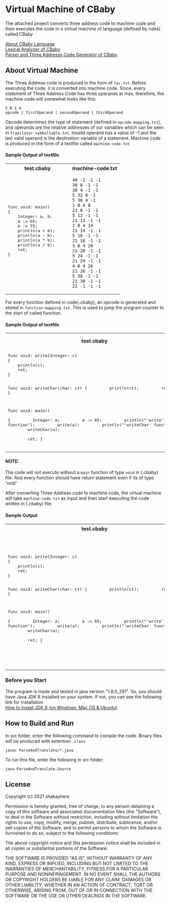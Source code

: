 # Virtual Machine of CBaby
The attached project converts three address code to machine code and then executes the code in a virtual machine of language (defined by rules) called CBaby

[About CBaby Language](https://github.com/shakayhere/lexical-analyzer-of-cbaby#about-cbaby-language)
<br />
[Lexical Analyzer of CBaby](https://github.com/shakayhere/lexical-analyzer-of-cbaby)
<br />
[Parser and Three Addresss Code Generator of CBaby](https://github.com/shakayhere/parser-and-tac-generator-of-cbaby)

## About Virtual Machine
The Three Address code is produced in the form of `tac.txt`. Before executing the code, it is converted into machine code.
Since, every statement of Three Address Code has three operands at max, therefore, the machine code will somewhat looks like this:

```
5 0 1 4
opcode | firstOperand | secondOperand | thirdOperand
```

Opcode determines the type of statement (defined in `opcode-mapping.txt`), and operands are the relative addresses of our variables which can be seen in `translator-symboltable.txt`. Invalid operand has a value of -1 and the last valid operand is the destination variable of a statement. Machine code is produced in the form of a textfile called `machine-code.txt`

#### Sample Output of textfile
<table>
<tr>
<th>test.cbaby</th>
<th>machine-code.txt</th>
</tr>
<tr>
<td>
<pre>
func void: main()		
{
	Integer: a, b;	
	a := 65;
	b := 75;
	println(a + b);
	println(a - b);
	println(a * b);
	println(a / b);
	ret;
}

</pre>
</td>
<td>

```
40 -1 -1 -1
30 0 -1 -1
30 4 -1 -1
5 32 0 -1
5 36 4 -1
1 0 4 8
21 8 -1 -1
5 12 -1 -1
21 12 -1 -1
2 0 4 14
21 14 -1 -1
5 18 -1 -1
21 18 -1 -1
3 0 4 20
21 20 -1 -1
5 24 -1 -1
21 24 -1 -1
4 0 4 26
21 26 -1 -1
5 30 -1 -1
21 30 -1 -1
22 -1 -1 -1
```

</td>
</tr>
</table>


For every function defined in code(.cbaby), an opcode is generated and stored in `function-mapping.txt`. This is used to jump the program counter to the start of called function.

#### Sample Output of textfile
<table>
<tr>
<th>test.cbaby</th>
<th>function-mapping.txt</th>
</tr>
<tr>
<td>
<pre>
func void: write(Integer: c)
{
	println(c);
	ret;
}

func void: writeChar(char: ct)
{
	&emsp;&emsp;&emsp;&emsp;&emsp;&emsp;&emsp;&emsp;println(ct);
	&emsp;&emsp;&emsp;&emsp;&emsp;&emsp;&emsp;&emsp;ret;
}

func void: main()		
{
	&emsp;&emsp;&emsp;&emsp;&emsp;&emsp;&emsp;&emsp;Integer: a;	
	&emsp;&emsp;&emsp;&emsp;&emsp;&emsp;&emsp;&emsp;a := 65;
	&emsp;&emsp;&emsp;&emsp;&emsp;&emsp;&emsp;&emsp;println("'write' function");
	&emsp;&emsp;&emsp;&emsp;&emsp;&emsp;&emsp;&emsp;write(a);
	&emsp;&emsp;&emsp;&emsp;&emsp;&emsp;&emsp;&emsp;println("'writeChar' function");
	&emsp;&emsp;&emsp;&emsp;&emsp;&emsp;&emsp;&emsp;writeChar(a);	
	&emsp;&emsp;&emsp;&emsp;&emsp;&emsp;&emsp;&emsp;ret;
}
</pre>
</td>
<td>

```
write	40
writeChar	41
main	42

```

</td>
</tr>
</table>

#### NOTE:
The code will not execute without a `main` function of type `void` in (.cbaby) file. And every function should have return statement even if its of type 'void'

After converting Three Address code to machine code, the virtual machine will take `machine-code.txt` as input and then start executing the code written in (.cbaby) file. 

#### Sample Output
<table>
<tr>
<th>test.cbaby</th>
<th>Output</th>
</tr>
<tr>
<td>
<pre>
func void: write(Integer: c)
{
	println(c);
	ret;
}

func void: writeChar(char: ct)
{
	&emsp;&emsp;&emsp;&emsp;&emsp;&emsp;&emsp;&emsp;println(ct);
	&emsp;&emsp;&emsp;&emsp;&emsp;&emsp;&emsp;&emsp;ret;
}

func void: main()		
{
	&emsp;&emsp;&emsp;&emsp;&emsp;&emsp;&emsp;&emsp;Integer: a;	
	&emsp;&emsp;&emsp;&emsp;&emsp;&emsp;&emsp;&emsp;a := 65;
	&emsp;&emsp;&emsp;&emsp;&emsp;&emsp;&emsp;&emsp;println("'write' function");
	&emsp;&emsp;&emsp;&emsp;&emsp;&emsp;&emsp;&emsp;write(a);
	&emsp;&emsp;&emsp;&emsp;&emsp;&emsp;&emsp;&emsp;println("'writeChar' function");
	&emsp;&emsp;&emsp;&emsp;&emsp;&emsp;&emsp;&emsp;writeChar(a);	
	&emsp;&emsp;&emsp;&emsp;&emsp;&emsp;&emsp;&emsp;ret;
}
</pre>
</td>
<td>

```
Execution successful. Check textfile for generated tokens!
Parser successfully generated. Check textfile!
Three-Address Code successfully generated. Check textfile!
Executing code...
'write' function
65
'writeChar' function
A

```

</td>
</tr>
</table>

### Before you Start
The program is made and tested in java version "1.8.0_291". So, you should have Java JDK 8 installed on your system. If not, you can see the following link for installation
<br />
[How to Install JDK 8 (on Windows, Mac OS & Ubuntu)](http://cnaiman.com/COMP170/Orientation/How%20to%20Install%20JDK%208%20%28on%20Windows%2C%20Mac%20OS%2C%20Ubuntu%29%20and%20Get%20Started%20with%20Java%20Programming.html "How to Install JDK 8")


## How to Build and Run
In src folder, enter the following command to compile the code. Binary files will be produced with extention `.class`
```
javac ParseAndTranslate/*.java
```

To run this file, enter the following in src folder:
```
java ParseAndTranslate.Source
```

## License
Copyright (c) 2021 shakayhere

Permission is hereby granted, free of charge, to any person obtaining a copy
of this software and associated documentation files (the "Software"), to deal
in the Software without restriction, including without limitation the rights
to use, copy, modify, merge, publish, distribute, sublicense, and/or sell
copies of the Software, and to permit persons to whom the Software is
furnished to do so, subject to the following conditions:

The above copyright notice and this permission notice shall be included in all
copies or substantial portions of the Software.

THE SOFTWARE IS PROVIDED "AS IS", WITHOUT WARRANTY OF ANY KIND, EXPRESS OR
IMPLIED, INCLUDING BUT NOT LIMITED TO THE WARRANTIES OF MERCHANTABILITY,
FITNESS FOR A PARTICULAR PURPOSE AND NONINFRINGEMENT. IN NO EVENT SHALL THE
AUTHORS OR COPYRIGHT HOLDERS BE LIABLE FOR ANY CLAIM, DAMAGES OR OTHER
LIABILITY, WHETHER IN AN ACTION OF CONTRACT, TORT OR OTHERWISE, ARISING FROM,
OUT OF OR IN CONNECTION WITH THE SOFTWARE OR THE USE OR OTHER DEALINGS IN THE
SOFTWARE.
